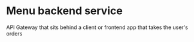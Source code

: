 # Menu backend service

API Gateway that sits behind a client or frontend app that takes the user's orders
